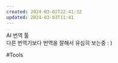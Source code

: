 ```yaml
---
created: 2024-03-02T22:41:32
updated: 2024-03-03T11:41
---
```

AI 번역 툴  
다른 번역기보다 번역을 잘해서 유심히 보는중 : )

#Tools